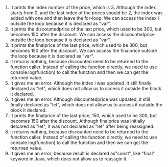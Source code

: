 1. It prints the index number of the price, which is 3. Although the index starts from 0, and the last index of the prices should be 2, the index was added with one and then leave the for-loop. We can access the index i outside the loop because it is declared as "var".
2. It prints the discountedprice of the last price, which used to be 300, but becomes 150 after the discount. We can access the discountedprice outside the loop because it is declared as "var".
3. It prints the finalprice of the last price, which used to be 300, but becomes 150 after the discount. We can access the finalprice outside the loop because it is declared as "var".
4. it returns nothing, because discounted  need to be returned to the function caller. Instead of calling the function directly, we need to use console.log(function) to call the function and then we can get the returned value.
5. It gives me an error. Although the index i was updated ,it still finally declared as "let", which does not allow us to access it outside the block it declared.
6. It gives me an error. Although discountedprice was updated, it still finally declared as "let", which does not allow us to access it outside the block it declared.
7. It prints the finalprice of the last price, 150, which used to be 300, but becomes 150 after the discount. Although finalprice was initially delcared as "let", it was not declared as "let" after being reassigned. 
8. it returns nothing, because discounted  need to be returned to the function caller. Instead of calling the function directly, we need to use console.log(function) to call the function and then we can get the returned value.
9. It gives me an error, because result is declared as"const", like "final" keyword in Java, which does not allow us to reassgin it.